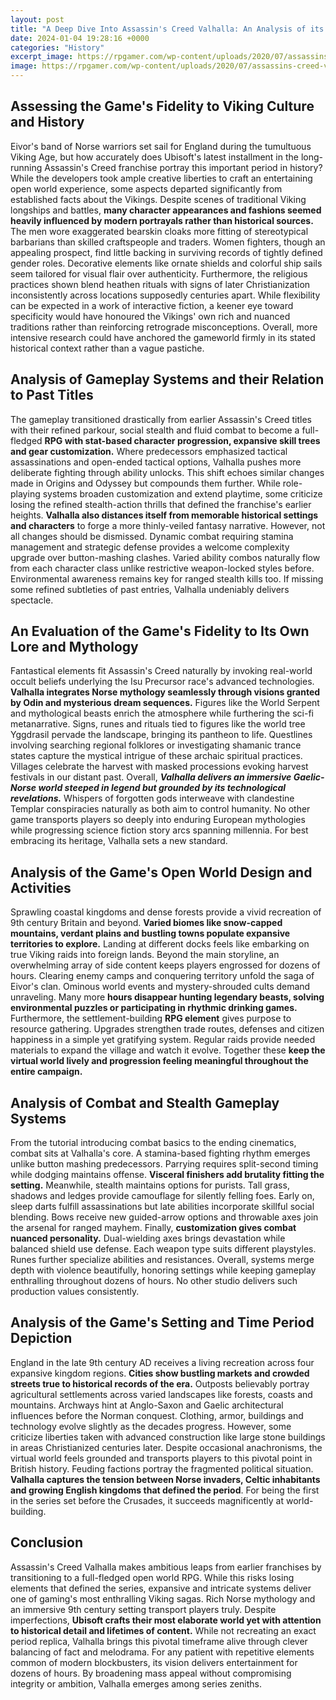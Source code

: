 ```yaml
---
layout: post
title: "A Deep Dive Into Assassin's Creed Valhalla: An Analysis of its Historic Accuracy and Gameplay"
date: 2024-01-04 19:28:16 +0000
categories: "History"
excerpt_image: https://rpgamer.com/wp-content/uploads/2020/07/assassins-creed-valhalla_2020-07-13_002.jpg
image: https://rpgamer.com/wp-content/uploads/2020/07/assassins-creed-valhalla_2020-07-13_002.jpg
---
```


## Assessing the Game's Fidelity to Viking Culture and History
Eivor's band of Norse warriors set sail for England during the tumultuous Viking Age, but how accurately does Ubisoft's latest installment in the long-running Assassin's Creed franchise portray this important period in history? While the developers took ample creative liberties to craft an entertaining open world experience, some aspects departed significantly from established facts about the Vikings.
Despite scenes of traditional Viking longships and battles, **many character appearances and fashions seemed heavily influenced by modern portrayals rather than historical sources.** The men wore exaggerated bearskin cloaks more fitting of stereotypical barbarians than skilled craftspeople and traders. Women fighters, though an appealing prospect, find little backing in surviving records of tightly defined gender roles. Decorative elements like ornate shields and colorful ship sails seem tailored for visual flair over authenticity. 
Furthermore, the religious practices shown blend heathen rituals with signs of later Christianization inconsistently across locations supposedly centuries apart. While flexibility can be expected in a work of interactive fiction, a keener eye toward specificity would have honoured the Vikings' own rich and nuanced traditions rather than reinforcing retrograde misconceptions. Overall, more intensive research could have anchored the gameworld firmly in its stated historical context rather than a vague pastiche.
## Analysis of Gameplay Systems and their Relation to Past Titles 
The gameplay transitioned drastically from earlier Assassin's Creed titles with their refined parkour, social stealth and fluid combat to become a full-fledged **RPG with stat-based character progression, expansive skill trees and gear customization.** Where predecessors emphasized tactical assassinations and open-ended tactical options, Valhalla pushes more deliberate fighting through ability unlocks. 
This shift echoes similar changes made in Origins and Odyssey but compounds them further. While role-playing systems broaden customization and extend playtime, some criticize losing the refined stealth-action thrills that defined the franchise's earlier heights. **Valhalla also distances itself from memorable historical settings and characters** to forge a more thinly-veiled fantasy narrative.
However, not all changes should be dismissed. Dynamic combat requiring stamina management and strategic defense provides a welcome complexity upgrade over button-mashing clashes. Varied ability combos naturally flow from each character class unlike restrictive weapon-locked styles before. Environmental awareness remains key for ranged stealth kills too. If missing some refined subtleties of past entries, Valhalla undeniably delivers spectacle.
## An Evaluation of the Game's Fidelity to Its Own Lore and Mythology 
Fantastical elements fit Assassin's Creed naturally by invoking real-world occult beliefs underlying the Isu Precursor race's advanced technologies. **Valhalla integrates Norse mythology seamlessly through visions granted by Odin and mysterious dream sequences.** Figures like the World Serpent and mythological beasts enrich the atmosphere while furthering the sci-fi metanarrative.
Signs, runes and rituals tied to figures like the world tree Yggdrasil pervade the landscape, bringing its pantheon to life. Questlines involving searching regional folklores or investigating shamanic trance states capture the mystical intrigue of these archaic spiritual practices. Villages celebrate the harvest with masked processions evoking harvest festivals in our distant past.
Overall, ***Valhalla delivers an immersive Gaelic-Norse world steeped in legend but grounded by its technological revelations.*** Whispers of forgotten gods interweave with clandestine Templar conspiracies naturally as both aim to control humanity. No other game transports players so deeply into enduring European mythologies while progressing science fiction story arcs spanning millennia. For best embracing its heritage, Valhalla sets a new standard.
## Analysis of the Game's Open World Design and Activities
Sprawling coastal kingdoms and dense forests provide a vivid recreation of 9th century Britain and beyond. **Varied biomes like snow-capped mountains, verdant plains and bustling towns populate expansive territories to explore.** Landing at different docks feels like embarking on true Viking raids into foreign lands. 
Beyond the main storyline, an overwhelming array of side content keeps players engrossed for dozens of hours. Clearing enemy camps and conquering territory unfold the saga of Eivor's clan. Ominous world events and mystery-shrouded cults demand unraveling. Many more **hours disappear hunting legendary beasts, solving environmental puzzles or participating in rhythmic drinking games.**
Furthermore, the settlement-building **RPG element** gives purpose to resource gathering. Upgrades strengthen trade routes, defenses and citizen happiness in a simple yet gratifying system. Regular raids provide needed materials to expand the village and watch it evolve. Together these **keep the virtual world lively and progression feeling meaningful throughout the entire campaign.**
## Analysis of Combat and Stealth Gameplay Systems
From the tutorial introducing combat basics to the ending cinematics, combat sits at Valhalla's core. A stamina-based fighting rhythm emerges unlike button mashing predecessors. Parrying requires split-second timing while dodging maintains offense. **Visceral finishers add brutality fitting the setting.**
Meanwhile, stealth maintains options for purists. Tall grass, shadows and ledges provide camouflage for silently felling foes. Early on, sleep darts fulfill assassinations but late abilities incorporate skillful social blending. Bows receive new guided-arrow options and throwable axes join the arsenal for ranged mayhem. 
Finally, **customization gives combat nuanced personality.** Dual-wielding axes brings devastation while balanced shield use defense. Each weapon type suits different playstyles. Runes further specialize abilities and resistances. Overall, systems merge depth with violence beautifully, honoring settings while keeping gameplay enthralling throughout dozens of hours. No other studio delivers such production values consistently.
## Analysis of the Game's Setting and Time Period Depiction  
England in the late 9th century AD receives a living recreation across four expansive kingdom regions. **Cities show bustling markets and crowded streets true to historical records of the era.** Outposts believably portray agricultural settlements across varied landscapes like forests, coasts and mountains.
Archways hint at Anglo-Saxon and Gaelic architectural influences before the Norman conquest. Clothing, armor, buildings and technology evolve slightly as the decades progress. However, some criticize liberties taken with advanced construction like large stone buildings in areas Christianized centuries later.
Despite occasional anachronisms, the virtual world feels grounded and transports players to this pivotal point in British history. Feuding factions portray the fragmented political situation. **Valhalla captures the tension between Norse invaders, Celtic inhabitants and growing English kingdoms that defined the period**. For being the first in the series set before the Crusades, it succeeds magnificently at world-building.
## Conclusion 
Assassin's Creed Valhalla makes ambitious leaps from earlier franchises by transitioning to a full-fledged open world RPG. While this risks losing elements that defined the series, expansive and intricate systems deliver one of gaming's most enthralling Viking sagas. Rich Norse mythology and an immersive 9th century setting transport players truly.
Despite imperfections, **Ubisoft crafts their most elaborate world yet with attention to historical detail and lifetimes of content.** While not recreating an exact period replica, Valhalla brings this pivotal timeframe alive through clever balancing of fact and melodrama. For any patient with repetitive elements common of modern blockbusters, its vision delivers entertainment for dozens of hours. By broadening mass appeal without compromising integrity or ambition, Valhalla emerges among series zeniths.